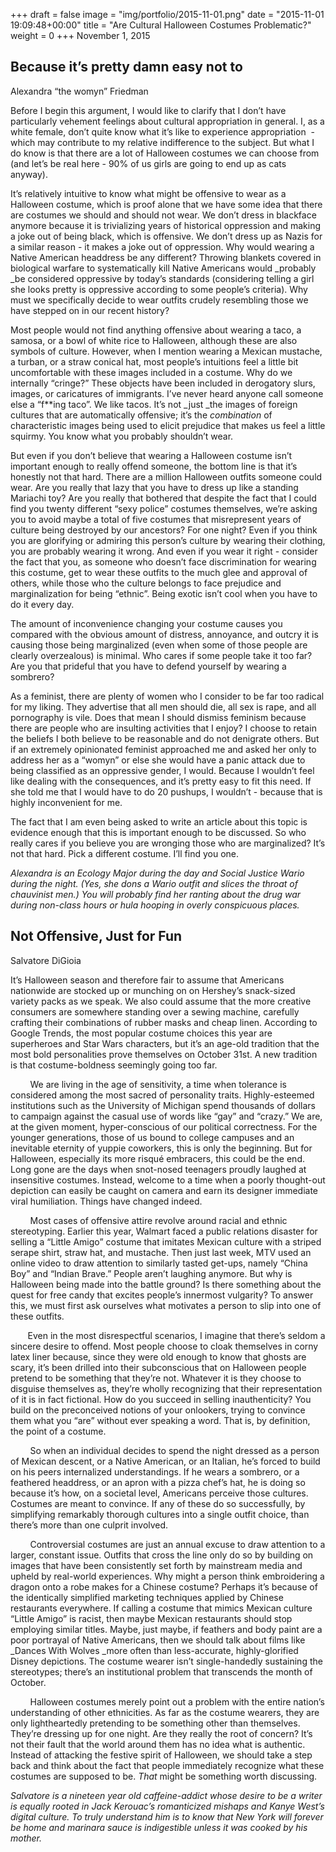 +++
draft = false
image = "img/portfolio/2015-11-01.png"
date = "2015-11-01 19:09:48+00:00"
title = "Are Cultural Halloween Costumes Problematic?"
weight = 0
+++
November 1, 2015
<!--more-->
## Because it’s pretty damn easy not to

Alexandra “the womyn” Friedman


Before I begin this argument, I would like to clarify that I don’t have particularly vehement feelings about cultural appropriation in general. I, as a white female, don’t quite know what it’s like to experience appropriation  - which may contribute to my relative indifference to the subject. But what I do know is that there are a lot of Halloween costumes we can choose from (and let’s be real here - 90% of us girls are going to end up as cats anyway).

It’s relatively intuitive to know what might be offensive to wear as a Halloween costume, which is proof alone that we have some idea that there are costumes we should and should not wear. We don’t dress in blackface anymore because it is trivializing years of historical oppression and making a joke out of being black, which is offensive. We don’t dress up as Nazis for a similar reason - it makes a joke out of oppression. Why would wearing a Native American headdress be any different? Throwing blankets covered in biological warfare to systematically kill Native Americans would _probably _be considered oppressive by today’s standards (considering telling a girl she looks pretty is oppressive according to some people’s criteria). Why must we specifically decide to wear outfits crudely resembling those we have stepped on in our recent history?

Most people would not find anything offensive about wearing a taco, a samosa, or a bowl of white rice to Halloween, although these are also symbols of culture. However, when I mention wearing a Mexican mustache, a turban, or a straw conical hat, most people’s intuitions feel a little bit uncomfortable with these images included in a costume. Why do we internally “cringe?” These objects have been included in derogatory slurs, images, or caricatures of immigrants. I’ve never heard anyone call someone else a “f**ing taco”. We like tacos. It’s not _just _the images of foreign cultures that are automatically offensive; it’s the _combination_ of characteristic images being used to elicit prejudice that makes us feel a little squirmy. You know what you probably shouldn’t wear.

But even if you don’t believe that wearing a Halloween costume isn’t important enough to really offend someone, the bottom line is that it’s honestly not that hard. There are a million Halloween outfits someone could wear. Are you really that lazy that you have to dress up like a standing Mariachi toy? Are you really that bothered that despite the fact that I could find you twenty different “sexy police” costumes themselves, we’re asking you to avoid maybe a total of five costumes that misrepresent years of culture being destroyed by our ancestors? For one night? Even if you think you are glorifying or admiring this person’s culture by wearing their clothing, you are probably wearing it wrong. And even if you wear it right - consider the fact that you, as someone who doesn’t face discrimination for wearing this costume, get to wear these outfits to the much glee and approval of others, while those who the culture belongs to face prejudice and marginalization for being “ethnic”. Being exotic isn’t cool when you have to do it every day.

The amount of inconvenience changing your costume causes you compared with the obvious amount of distress, annoyance, and outcry it is causing those being marginalized (even when some of those people are clearly overzealous) is minimal. Who cares if some people take it too far? Are you that prideful that you have to defend yourself by wearing a sombrero?

As a feminist, there are plenty of women who I consider to be far too radical for my liking. They advertise that all men should die, all sex is rape, and all pornography is vile. Does that mean I should dismiss feminism because there are people who are insulting activities that I enjoy? I choose to retain the beliefs I both believe to be reasonable and do not denigrate others. But if an extremely opinionated feminist approached me and asked her only to address her as a “womyn” or else she would have a panic attack due to being classified as an oppressive gender, I would. Because I wouldn’t feel like dealing with the consequences, and it’s pretty easy to fit this need. If she told me that I would have to do 20 pushups, I wouldn’t - because that is highly inconvenient for me.

The fact that I am even being asked to write an article about this topic is evidence enough that this is important enough to be discussed. So who really cares if you believe you are wronging those who are marginalized? It’s not that hard. Pick a different costume. I’ll find you one.

_Alexandra is an Ecology Major during the day and Social Justice Wario during the night. (Yes, she dons a Wario outfit and slices the throat of chauvinist men.) You will probably find her ranting about the drug war during non-class hours or hula hooping in overly conspicuous places._




## Not Offensive, Just for Fun

Salvatore DiGioia


It’s Halloween season and therefore fair to assume that Americans nationwide are stocked up or munching on on Hershey’s snack-sized variety packs as we speak. We also could assume that the more creative consumers are somewhere standing over a sewing machine, carefully crafting their combinations of rubber masks and cheap linen. According to Google Trends, the most popular costume choices this year are superheroes and Star Wars characters, but it’s an age-old tradition that the most bold personalities prove themselves on October 31st. A new tradition is that costume-boldness seemingly going too far.

        We are living in the age of sensitivity, a time when tolerance is considered among the most sacred of personality traits. Highly-esteemed institutions such as the University of Michigan spend thousands of dollars to campaign against the casual use of words like “gay” and “crazy.” We are, at the given moment, hyper-conscious of our political correctness. For the younger generations, those of us bound to college campuses and an inevitable eternity of yuppie coworkers, this is only the beginning. But for Halloween, especially its more risqué embracers, this could be the end. Long gone are the days when snot-nosed teenagers proudly laughed at insensitive costumes. Instead, welcome to a time when a poorly thought-out depiction can easily be caught on camera and earn its designer immediate viral humiliation. Things have changed indeed.

        Most cases of offensive attire revolve around racial and ethnic stereotyping. Earlier this year, Walmart faced a public relations disaster for selling a “Little Amigo” costume that imitates Mexican culture with a striped serape shirt, straw hat, and mustache. Then just last week, MTV used an online video to draw attention to similarly tasted get-ups, namely “China Boy” and “Indian Brave.” People aren’t laughing anymore. But why is Halloween being made into the battle ground? Is there something about the quest for free candy that excites people’s innermost vulgarity? To answer this, we must first ask ourselves what motivates a person to slip into one of these outfits.

       Even in the most disrespectful scenarios, I imagine that there’s seldom a sincere desire to offend. Most people choose to cloak themselves in corny latex liner because, since they were old enough to know that ghosts are scary, it’s been drilled into their subconscious that on Halloween people pretend to be something that they’re not. Whatever it is they choose to disguise themselves as, they’re wholly recognizing that their representation of it is in fact fictional. How do you succeed in selling inauthenticity? You build on the preconceived notions of your onlookers, trying to convince them what you “are” without ever speaking a word. That is, by definition, the point of a costume.

        So when an individual decides to spend the night dressed as a person of Mexican descent, or a Native American, or an Italian, he’s forced to build on his peers internalized understandings. If he wears a sombrero, or a feathered headdress, or an apron with a pizza chef’s hat, he is doing so because it’s how, on a societal level, Americans perceive those cultures. Costumes are meant to convince. If any of these do so successfully, by simplifying remarkably thorough cultures into a single outfit choice, than there’s more than one culprit involved.

        Controversial costumes are just an annual excuse to draw attention to a larger, constant issue. Outfits that cross the line only do so by building on images that have been consistently set forth by mainstream media and upheld by real-world experiences. Why might a person think embroidering a dragon onto a robe makes for a Chinese costume? Perhaps it’s because of the identically simplified marketing techniques applied by Chinese restaurants everywhere. If calling a costume that mimics Mexican culture “Little Amigo” is racist, then maybe Mexican restaurants should stop employing similar titles. Maybe, just maybe, if feathers and body paint are a poor portrayal of Native Americans, then we should talk about films like _Dances With Wolves _more often than less-accurate, highly-glorified Disney depictions. The costume wearer isn’t single-handedly sustaining the stereotypes; there’s an institutional problem that transcends the month of October.

        Halloween costumes merely point out a problem with the entire nation’s understanding of other ethnicities. As far as the costume wearers, they are only lightheartedly pretending to be something other than themselves. They’re dressing up for one night. Are they really the root of concern? It’s not their fault that the world around them has no idea what is authentic. Instead of attacking the festive spirit of Halloween, we should take a step back and think about the fact that people immediately recognize what these costumes are supposed to be. _That_ might be something worth discussing.

_Salvatore is a nineteen year old caffeine-addict whose desire to be a writer is equally rooted in Jack Kerouac’s romanticized mishaps and Kanye West’s digital culture. To truly understand him is to know that New York will forever be home and marinara sauce is indigestible unless it was cooked by his mother._



